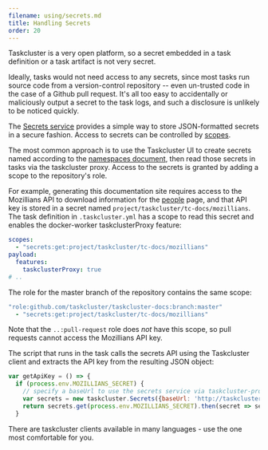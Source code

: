 ```yaml
---
filename: using/secrets.md
title: Handling Secrets
order: 20
---
```


Taskcluster is a very open platform, so a secret embedded in a task definition
or a task artifact is not very secret.

Ideally, tasks would not need access to any secrets, since most tasks run
source code from a version-control repository -- even un-trusted code in the
case of a Github pull request. It's all too easy to accidentally or maliciously
output a secret to the task logs, and such a disclosure is unlikely to be
noticed quickly.

The [Secrets service](/docs/reference/core/secrets) provides a simple way to store
JSON-formatted secrets in a secure fashion. Access to secrets can be controlled
by [scopes](/docs/manual/design/apis/hawk/scopes).

The most common approach is to use the Taskcluster UI to create secrets named
according to the [namespaces document](/docs/manual/usin/namespaces), then read
those secrets in tasks via the taskcluster proxy. Access to the secrets is
granted by adding a scope to the repository's role.

For example, generating this documentation site requires access to the
Mozillians API to download information for the [people](/docs/people) page, and that
API key is stored in a secret named `project/taskcluster/tc-docs/mozillians`.
The task definition in `.taskcluster.yml` has a scope to read this secret and
enables the docker-worker taskclusterProxy feature:

```yaml
scopes:
  - "secrets:get:project/taskcluster/tc-docs/mozillians"
payload:
  features:
    taskclusterProxy: true
# ..
```

The role for the master branch of the repository contains the same scope:

```yaml
"role:github.com/taskcluster/taskcluster-docs:branch:master"
  - "secrets:get:project/taskcluster/tc-docs/mozillians"
```

Note that the `..:pull-request` role does *not* have this scope, so pull
requests cannot access the Mozillians API key.

The script that runs in the task calls the secrets API using the Taskcluster
client and extracts the API key from the resulting JSON object:

```js
var getApiKey = () => {
  if (process.env.MOZILLIANS_SECRET) {
    // specify a baseUrl to use the secrets service via taskcluster-proxy
    var secrets = new taskcluster.Secrets({baseUrl: 'http://taskcluster/secrets/v1/'});
    return secrets.get(process.env.MOZILLIANS_SECRET).then(secret => secret.secret['api-key']);
  }
```

There are taskcluster clients available in many languages - use the one most
comfortable for you.
